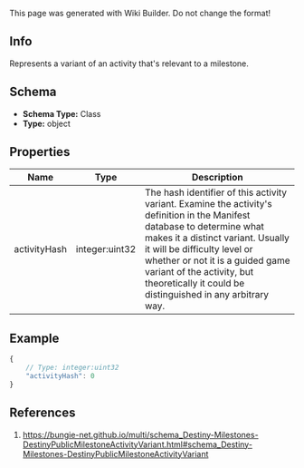 <span class="wiki-builder">This page was generated with Wiki Builder. Do not change the format!</span>

## Info
Represents a variant of an activity that's relevant to a milestone.

## Schema
* **Schema Type:** Class
* **Type:** object

## Properties
Name | Type | Description
---- | ---- | -----------
activityHash | integer:uint32 | The hash identifier of this activity variant. Examine the activity's definition in the Manifest database to determine what makes it a distinct variant. Usually it will be difficulty level or whether or not it is a guided game variant of the activity, but theoretically it could be distinguished in any arbitrary way.

## Example
```javascript
{
    // Type: integer:uint32
    "activityHash": 0
}

```

## References
1. https://bungie-net.github.io/multi/schema_Destiny-Milestones-DestinyPublicMilestoneActivityVariant.html#schema_Destiny-Milestones-DestinyPublicMilestoneActivityVariant
